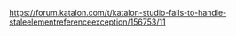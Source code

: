 
https://forum.katalon.com/t/katalon-studio-fails-to-handle-staleelementreferenceexception/156753/11

